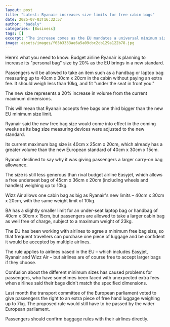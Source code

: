 ```yaml
---
layout: post
title: "Latest: Ryanair increases size limits for free cabin bags"
date: 2025-07-03T16:32:57
author: "badely"
categories: [Business]
tags: []
excerpt: "The increase comes as the EU mandates a universal minimum size for free underseat bags."
image: assets/images/f65b3333ae6a5a09cbc2cb129a122b78.jpg
---
```


Here’s what you need to know: Budget airline Ryanair is planning to increase its "personal bag" size by 20% as the EU brings in a new standard.

Passengers will be allowed to take an item such as a handbag or laptop bag measuring up to 40cm x 30cm x 20cm in the cabin without paying an extra fee. It should weigh less than 10kg, and fit "under the seat in front you." 

The new size represents a 20% increase in volume from the current maximum dimensions.

This will mean that Ryanair accepts free bags one third bigger than the new EU minimum size limit.

Ryanair said the new free bag size would come into effect in the coming weeks as its bag size measuring devices were adjusted to the new standard.

Its current maximum bag size is 40cm x 25cm x 20cm, which already has a greater volume than the new European standard of 40cm x 30cm x 15cm.

Ryanair declined to say why it was giving passengers a larger carry-on bag allowance.

The size is still less generous than rival budget airline Easyjet, which allows a free underseat bag of 45cm x 36cm x 20cm (including wheels and handles) weighing up to 10kg.

Wizz Air allows one cabin bag as big as Ryanair's new limits – 40cm x 30cm x 20cm, with the same weight limit of 10kg.

BA has a slightly smaller limit for an under-seat laptop bag or handbag of 40cm x 30cm x 15cm, but passengers are allowed to take a larger cabin bag as well free of charge, subject to a maximum weight of 23kg.

The EU has been working with airlines to agree a minimum free bag size, so that frequent travellers can purchase one piece of luggage and be confident it would be accepted by multiple airlines.

The rule applies to airlines based in the EU – which includes Easyjet, Ryanair and Wizz Air – but airlines are of course free to accept larger bags if they choose.

Confusion about the different minimum sizes has caused problems for passengers, who have sometimes been faced with unexpected extra fees when airlines said their bags didn't match the specified dimensions.

Last month the transport committee of the European parliament voted to give passengers the right to an extra piece of free hand luggage weighing up to 7kg. The proposed rule would still have to be passed by the wider European parliament.

Passengers should confirm baggage rules with their airlines directly.

